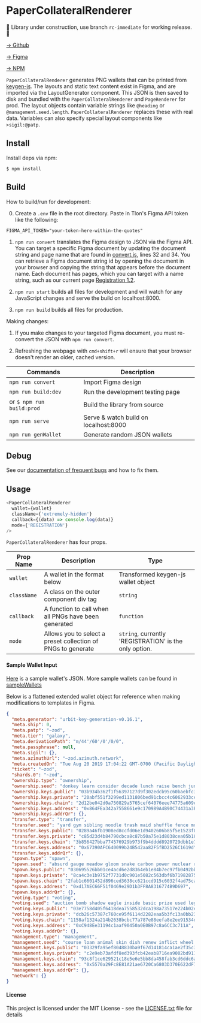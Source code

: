 # PaperCollateralRenderer

🚧 Library under construction, use branch `rc-immediate` for working release. 🚧

[→ Github](https://github.com/urbit/PaperCollateralRenderer)

[→ Figma](https://www.figma.com/file/a4u6jBsdTgiXcrDGW61q5ngY/Tlon-Paper-Wallet-v1.2?node-id=574%3A0)

[→ NPM](https://www.npmjs.com/package/urbit-paper-collateral-renderer)

`PaperCollateralRenderer` generates PNG wallets that can be printed from [keygen-js](https://github.com/urbit/keygen-js). The layouts and static text content exist in Figma, and are imported via the LayoutGenerator component. This JSON is then saved to disk and bundled with the `PaperCollateralRenderer` and `PageRenderer` for prod. The layout objects contain variable strings like `@heading` or `@management.seed.length`. `PaperCollateralRenderer` replaces these with real data. Variables can also specify special layout components like `>sigil:@patp`.

## Install

Install deps via npm:

```
$ npm install
```

## Build

How to build/run for development:

0. Create a `.env` file in the root directory. Paste in Tlon's Figma API token like the following:

`FIGMA_API_TOKEN="your-token-here-within-the-quotes"`

1. `npm run convert` translates the Figma design to JSON via the Figma API. You can target a specific Figma document by updating the document string and page name that are found in [convert.js](https://github.com/urbit/PaperCollateralRenderer/blob/c51c80e0e5895142b41ef06d2d48de1357f328f6/convert.js#L32), lines 32 and 34. You can retrieve a Figma document string id by opening the document in your browser and copying the string that appears before the document name. Each document has pages, which you can target with a name string, such as our current page [Registration 1.2](https://www.figma.com/file/a4u6jBsdTgiXcrDGW61q5ngY/Tlon-Paper-Wallet-v1.2?node-id=574%3A0).

2. `npm run start` builds all files for development and will watch for any JavaScript changes and serve the build on localhost:8000.

3. `npm run build` builds all files for production.

Making changes:

1. If you make changes to your targeted Figma document, you must re-convert the JSON with `npm run convert`.

2. Refreshing the webpage with `cmd+shift+r` will ensure that your browser doesn't render an older, cached version.

| Commands                  | Description                           |
| ------------------------- | ------------------------------------- |
| `npm run convert`         | Import Figma design                   |
| `npm run build:dev`       | Run the development testing page      |
| or `$ npm run build:prod` | Build the library from source         |
| `npm run serve`           | Serve & watch build on localhost:8000 |
| `npm run genWallet`       | Generate random JSON wallets          |

## Debug

See our [documentation of frequent bugs](docs/freq-bugs.md) and how to fix them.

## Usage

```js
<PaperCollateralRenderer
  wallet={wallet}
  className={'extremely-hidden'}
  callback={(data) => console.log(data)}
  mode={'REGISTRATION'}
/>
```

`PaperCollateralRenderer` has four props.

| Prop Name   | Description                                                  | Type                                                   |
| ----------- | ------------------------------------------------------------ | ------------------------------------------------------ |
| `wallet`    | A wallet in the format below                                 | Transformed keygen-js wallet object                    |
| `className` | A class on the outer component div tag                       | `string`                                               |
| `callback`  | A function to call when all PNGs have been generated         | `function`                                             |
| `mode`      | Allows you to select a preset collection of PNGs to generate | `string`, currently 'REGISTRATION' is the only option. |

#### Sample Wallet Input

[Here](docs/sample-wallet.json) is a sample wallet's JSON. More sample wallets can be found in [sampleWallets](preview/src/js/sampleWallets)

Below is a flattened extended wallet object for reference when making modifications to templates in Figma.

```json
{
  "meta.generator": "urbit-key-generation-v0.16.1",
  "meta.ship": 0,
  "meta.patp": "~zod",
  "meta.tier": "galaxy",
  "meta.derivationPath": "m/44'/60'/0'/0/0",
  "meta.passphrase": null,
  "meta.sigil": {},
  "meta.azimuthUrl": "~zod.azimuth.network",
  "meta.createdOn": "Tue Aug 20 2019 17:04:22 GMT-0700 (Pacific Daylight Time)",
  "ticket": "~zod",
  "shards.0": "~zod",
  "ownership.type": "ownership",
  "ownership.seed": "donkey learn consider decade lunch raise bench jungle devote symbol master element rebuild leaf erode sketch chicken tree stock shell universe verb dilemma aware",
  "ownership.keys.public": "03b934b362f1f56397127d9f302edcb95c60baebfc33c29e204a4d04d4c801d035",
  "ownership.keys.private": "20abf551f3299ed1131806bed91cbcc4c6062933ced5bd92e93804c236811b2b",
  "ownership.keys.chain": "2d12be042d0a750829a5765cef64076eee74775a609e6953dd6e5b2bf0d86509",
  "ownership.keys.address": "0x864FEa342a7558661e9c170989A4B90C74431a3E",
  "ownership.keys.addrQr": {},
  "transfer.type": "transfer",
  "transfer.seed": "yard gym sibling noodle trash maid shuffle fence monkey check toe rain ramp like truck inject situate balcony know embrace pledge ask summer little",
  "transfer.keys.public": "0289a46fb1908ed8ccfd06e1d9402606b85f5e1523f8240d71a7cc0fff0f58dc27",
  "transfer.keys.private": "c85d23d4b84790cbca8c87b50a75e1d8038cea05b182ee9a9a9f105f781cd5a8",
  "transfer.keys.chain": "3b856427bba774576929b973f9b4dddd8920729dbb1e7d978c13fd5b018bebb1",
  "transfer.keys.address": "0x67390AFC640099b24B542aa82F5fBD2526C1619d",
  "transfer.keys.addrQr": {},
  "spawn.type": "spawn",
  "spawn.seed": "absurd gauge meadow gloom snake carbon power nuclear radar twice basket pig evolve occur song cradle wood open luggage else occur monkey wisdom beyond",
  "spawn.keys.public": "030695526bb01ce4acd6e2d8364eb1e84b7ec97fb0492bb948d74ffb18be906779",
  "spawn.keys.private": "8ca4c3e1b9752f7731d0c901e5082c563dbf6b71982875c69a7ef3134b5bb310",
  "spawn.keys.chain": "2fab1c6601452d896ced3638cc621ccd915c6032f4ad75caa6b73ecad63c861f",
  "spawn.keys.address": "0xd17AEC66F51f0469e29D1b3FF8A8316774B9D697",
  "spawn.keys.addrQr": {},
  "voting.type": "voting",
  "voting.seed": "auction bomb shadow eagle inside basic prize used legend help earth lemon unfold fire swallow reject tiger stairs prevent hire lizard shiver result true",
  "voting.keys.public": "03e7758d405f6418dea7558532dca198a73517e224b02eb5d2f60087903912a0f7",
  "voting.keys.private": "dcb26c57387c760ce95f6114d2282eaa5b3fc13a0bb23a5f2d33a8f0fe74bf63",
  "voting.keys.chain": "1158af1324a214b2638bcbc77a787e88eefa8e2ee91534d88bec0702bdf7783e",
  "voting.keys.address": "0xC948Ee31194c1aaf90450a0E0B97c8a6CC3c711A",
  "voting.keys.addrQr": {},
  "management.type": "management",
  "management.seed": "course loan animal skin dish renew inflict wheel hard rural garlic inhale alert pitch easily brick sugar input primary sphere hand roast fall enroll",
  "management.keys.public": "03329fa95ef8048830ba9f67d141814ca1ae2f35c3d9af034b64eb17d6853b4667",
  "management.keys.private": "c2e9eb73afdf8ed393fcb42eab8716ea9002bd911b0645e2918be275ce0ca55f",
  "management.keys.chain": "93c8f1ce629521c18e5e6e5bb8da458fab3cd6ddc6a9a9006fa91e94f60ced6f",
  "management.keys.address": "0x5570a29Fc8E81A21ae6720Ca6803D370E622dF79",
  "management.keys.addrQr": {},
  "network": {}
}
```

#### License

This project is licensed under the MIT License - see the [LICENSE.txt](docs/LICENSE.txt) file for details
